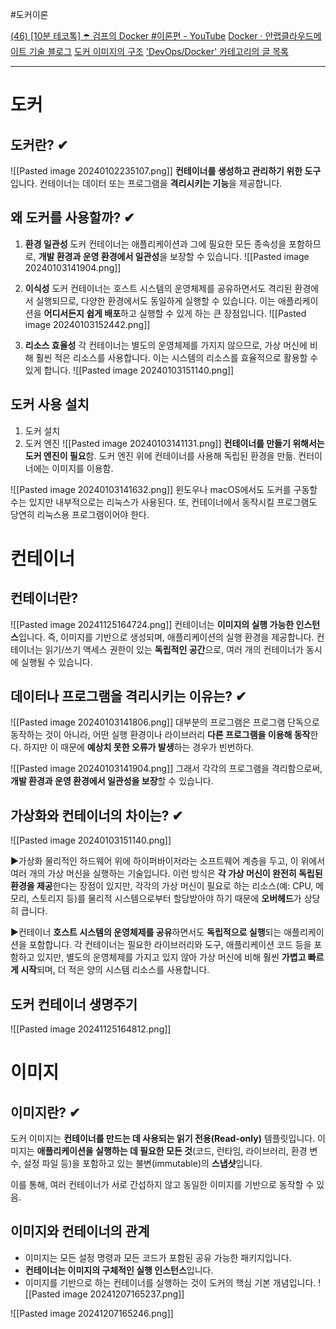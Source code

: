 #도커이론

[(46) [10분 테코톡] ☂️ 검프의 Docker #이론편 - YouTube](https://www.youtube.com/watch?v=IiNI6XAYtrs&ab_channel=%EC%9A%B0%EC%95%84%ED%95%9C%ED%85%8C%ED%81%AC)
[Docker · 안랩클라우드메이트 기술 블로그](https://tech.cloudmt.co.kr/tags/docker)
[도커 이미지의 구조](https://minseok-study.tistory.com/entry/%EB%8F%84%EC%BB%A4Docker-%EC%9D%B4%EB%AF%B8%EC%A7%80%EC%9D%98-%EA%B5%AC%EC%A1%B0#%EB%93%A4%EC%96%B4%EA%B0%80%EA%B8%B0%20%EC%A0%84-1)
['DevOps/Docker' 카테고리의 글 목록](https://blogshine.tistory.com/category/DevOps/Docker)

---
# 도커
## 도커란? ✔
![[Pasted image 20240102235107.png]]
**컨테이너를 생성하고 관리하기 위한 도구**입니다. 컨테이너는 데이터 또는 프로그램을 **격리시키는 기능**을 제공합니다. 


## 왜 도커를 사용할까? ✔
1. **환경 일관성**
도커 컨테이너는 애플리케이션과 그에 필요한 모든 종속성을 포함하므로, **개발 환경과 운영 환경에서 일관성**을 보장할 수 있습니다. 
![[Pasted image 20240103141904.png]]

2. **이식성**
도커 컨테이너는 호스트 시스템의 운영체제를 공유하면서도 격리된 환경에서 실행되므로, 다양한 환경에서도 동일하게 실행할 수 있습니다. 이는 애플리케이션을 **어디서든지 쉽게 배포**하고 실행할 수 있게 하는 큰 장점입니다.
![[Pasted image 20240103152442.png]]

3. **리소스 효율성**
각 컨테이너는 별도의 운영체제를 가지지 않으므로, 가상 머신에 비해 훨씬 적은 리소스를 사용합니다. 이는 시스템의 리소스를 효율적으로 활용할 수 있게 합니다.
![[Pasted image 20240103151140.png]]


## 도커 사용 설치
1) 도커 설치
2) 도커 엔진 
![[Pasted image 20240103141131.png]]
**컨테이너를 만들기 위해서는 도커 엔진이 필요**함. 
도커 엔진 위에 컨테이너를 사용해 독립된 환경을 만듦.
컨터이너에는 이미지를 이용함.

![[Pasted image 20240103141632.png]]
윈도우나 macOS에서도 도커를 구동할 수는 있지만 내부적으로는 리눅스가 사용된다. 또, 컨테이너에서 동작시킬 프로그램도 당연히 리눅스용 프로그램이어야 한다.


# 컨테이너
## 컨테이너란?
![[Pasted image 20241125164724.png]]
컨테이너는 **이미지의 실행 가능한 인스턴스**입니다. 즉, 이미지를 기반으로 생성되며, 애플리케이션의 실행 환경을 제공합니다. 컨테이너는 읽기/쓰기 액세스 권한이 있는 **독립적인 공간**으로, 여러 개의 컨테이너가 동시에 실행될 수 있습니다.


## 데이터나 프로그램을 격리시키는 이유는? ✔
![[Pasted image 20240103141806.png]]
대부분의 프로그램은 프로그램 단독으로 동작하는 것이 아니라, 어떤 실행 환경이나 라이브러리 **다른 프로그램을 이용해 동작**한다. 하지만 이 때문에 **예상치 못한 오류가 발생**하는 경우가 빈번하다.

![[Pasted image 20240103141904.png]]
그래서 각각의 프로그램을 격리함으로써, **개발 환경과 운영 환경에서 일관성을 보장**할 수 있습니다.


## 가상화와 컨테이너의 차이는? ✔
![[Pasted image 20240103151140.png]]

▶가상화
물리적인 하드웨어 위에 하이퍼바이저라는 소프트웨어 계층을 두고, 이 위에서 여러 개의 가상 머신을 실행하는 기술입니다.
이런 방식은 **각 가상 머신이 완전히 독립된 환경을 제공**한다는 장점이 있지만, 각각의 가상 머신이 필요로 하는 리소스(예: CPU, 메모리, 스토리지 등)를 물리적 시스템으로부터 할당받아야 하기 때문에 **오버헤드**가 상당히 큽니다.

▶컨테이너
**호스트 시스템의 운영체제를 공유**하면서도 **독립적으로 실행**되는 애플리케이션을 포함합니다. 각 컨테이너는 필요한 라이브러리와 도구, 애플리케이션 코드 등을 포함하고 있지만, 별도의 운영체제를 가지고 있지 않아 가상 머신에 비해 훨씬 **가볍고 빠르게 시작**되며, 더 적은 양의 시스템 리소스를 사용합니다.


## 도커 컨테이너 생명주기
![[Pasted image 20241125164812.png]]

# 이미지
## 이미지란? ✔
도커 이미지는 **컨테이너를 만드는 데 사용되는 읽기 전용(Read-only)** 템플릿입니다. 이미지는 **애플리케이션을 실행하는 데 필요한 모든 것**(코드, 런타임, 라이브러리, 환경 변수, 설정 파일 등)을 포함하고 있는 불변(immutable)의 **스냅샷**입니다.

이를 통해, 여러 컨테이너가 서로 간섭하지 않고 동일한 이미지를 기반으로 동작할 수 있음.


## 이미지와 컨테이너의 관계
- 이미지는 모든 설정 명령과 모든 코드가 포함된 공유 가능한 패키지입니다.
- **컨테이너는 이미지의 구체적인 실행 인스턴스**입니다.
- 이미지를 기반으로 하는 컨테이너를 실행하는 것이 도커의 핵심 기본 개념입니다.
![[Pasted image 20241207165237.png]]

![[Pasted image 20241207165246.png]]